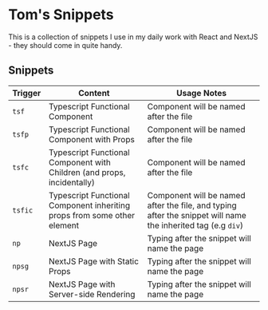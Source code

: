 # Tom's Snippets

This is a collection of snippets I use in my daily work with React and NextJS - they should come in quite handy.

## Snippets

| Trigger | Content | Usage Notes |
| ------- | ------- | ----------- |
| `tsf` | Typescript Functional Component | Component will be named after the file |
| `tsfp` | Typescript Functional Component with Props | Component will be named after the file |
| `tsfc` | Typescript Functional Component with Children (and props, incidentally) | Component will be named after the file |
| `tsfic` | Typescript Functional Component inheriting props from some other element | Component will be named after the file, and typing after the snippet will name the inherited tag (e.g `div`) |
| `np` | NextJS Page | Typing after the snippet will name the page |
| `npsg` | NextJS Page with Static Props | Typing after the snippet will name the page |
| `npsr` | NextJS Page with Server-side Rendering | Typing after the snippet will name the page |
